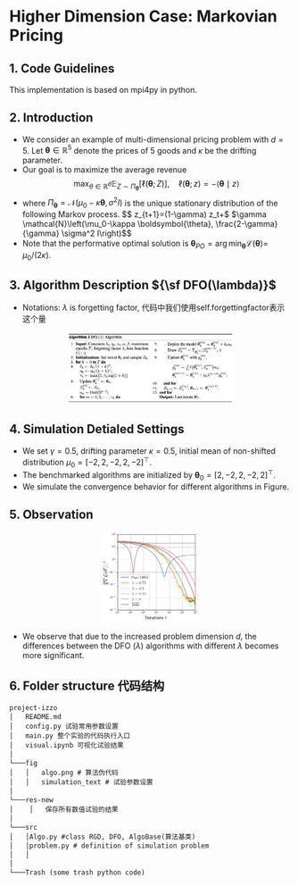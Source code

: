 # **Higher Dimension Case: Markovian Pricing**

## 1. **Code Guidelines**

This implementation is based on mpi4py in python. 

## 2. **Introduction**
 - We consider an example of multi-dimensional pricing problem with $d=5$. Let $\boldsymbol{\theta} \in \mathbb{R}^5$ denote the prices of 5 goods and $\kappa$ be the drifting parameter. 
 - Our goal is to maximize the average revenue 
 $$
 \max_{\theta \in \mathbb{R}^d}\mathbb{E}_{Z \sim \Pi_{\boldsymbol{\theta}}}[\ell(\boldsymbol{\theta} ; Z)] , \quad 
 \ell(\boldsymbol{\theta} ; z)=-\langle\boldsymbol{\theta} \mid z\rangle
 $$
  - where $\Pi_{\boldsymbol{\theta}}=\mathcal{N}\left(\mu_0-\kappa \boldsymbol{\theta}, \sigma^2 I\right)$ is the unique stationary distribution of the following Markov process. 
  $$ 
  z_{t+1}=(1-\gamma) z_t+$ $\gamma \mathcal{N}\left(\mu_0-\kappa \boldsymbol{\theta}, \frac{2-\gamma}{\gamma} \sigma^2 I\right)$$
  - Note that the performative optimal solution is $\boldsymbol{\theta}_{P O}=\arg \min _{\boldsymbol{\theta}} \mathcal{L}(\boldsymbol{\theta})=$ $\mu_0 /(2 \kappa)$.
  

## 3. **Algorithm Description ${\sf DFO(\lambda)}$**
<!-- ![avatar](fig/algo.png) -->

- Notations: $\lambda$ is forgetting factor, 代码中我们使用self.forgettingfactor表示这个量

<div align="center">
<img src="./fig/algo.png" width = 60%/>
</div>


## 4. Simulation Detialed Settings
- We set $\gamma=0.5$, drifting parameter $\kappa=0.5$, initial mean of non-shifted distribution $\mu_0=[-2,2,-2,2,-2]^{\top}$. 
- The benchmarked algorithms are initialized by $\boldsymbol{\theta}_0=[2,-2,2,-2,2]^{\top}$.
- We simulate the convergence behavior for different algorithms in Figure. 

## 5. Observation

<div align="center">
<img src="./fig/res.png" width = 35%/>
</div>

- We observe that due to the increased problem dimension $d$, the differences between the DFO $(\lambda)$ algorithms with different $\lambda$ becomes more significant.


## 6. Folder structure 代码结构 
```
project-izzo
│   README.md
│   config.py 试验常用参数设置   
│   main.py 整个实验的代码执行入口
│   visual.ipynb 可视化试验结果
│
└───fig
│   │   algo.png # 算法伪代码
│   │   simulation_text # 试验参数设置
│   
└───res-new
│    │   保存所有数值试验的结果
│   
└───src
│   │Algo.py #class RGD, DFO, AlgoBase(算法基类)
│   │problem.py # definition of simulation problem
│   │
│   
└───Trash (some trash python code) 
```



